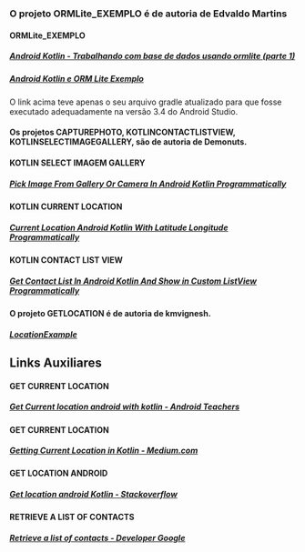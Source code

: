 ### O projeto ORMLite_EXEMPLO é de autoria de Edvaldo Martins

#### ORMLite_EXEMPLO

##### [Android Kotlin - Trabalhando com base de dados usando ormlite (parte 1)](https://medium.com/@edvaldonuniomartins/android-kotlin-trabalhando-com-base-de-dados-usando-o-ormlite-parte-1-3fb30c7ae670)<br/>

##### [Android Kotlin e ORM Lite Exemplo](https://github.com/EdvaldoMartins/AndroidORMLiteExemplo)<br/>

O link acima teve apenas o seu arquivo gradle atualizado para que fosse executado adequadamente na versão 3.4 do Android Studio.

#### Os projetos CAPTUREPHOTO, KOTLINCONTACTLISTVIEW, KOTLINSELECTIMAGEGALLERY, são de autoria de Demonuts.

#### KOTLIN SELECT IMAGEM GALLERY
##### [Pick Image From Gallery Or Camera In Android Kotlin Programmatically](https://demonuts.com/pick-image-gallery-camera-android-kotlin/)<br/>

#### KOTLIN  CURRENT LOCATION
##### [Current Location Android Kotlin With Latitude Longitude Programmatically](https://demonuts.com/current-location-kotlin/)<br/>

#### KOTLIN CONTACT LIST VIEW
##### [Get Contact List In Android Kotlin And Show in Custom ListView Programmatically](https://demonuts.com/contact-list-kotlin/)<br/>

#### O projeto GETLOCATION é de autoria de kmvignesh.
##### [LocationExample](https://github.com/kmvignesh/LocationExample/)<br/>

## Links Auxiliares

#### GET CURRENT LOCATION
##### [Get Current location android with kotlin - Android Teachers](https://androidteachers.com/kotlin-for-android/get-location-in-android-with-kotlin/)<br/>

#### GET CURRENT LOCATION
##### [Getting Current Location in Kotlin - Medium.com](https://medium.com/@manuaravindpta/getting-current-location-in-kotlin-30b437891781)<br/>

#### GET LOCATION ANDROID
##### [Get location android Kotlin - Stackoverflow](https://stackoverflow.com/questions/45958226/get-location-android-kotlin)<br/>

#### RETRIEVE A LIST OF CONTACTS
##### [Retrieve a list of contacts - Developer Google](https://developer.android.com/training/contacts-provider/retrieve-names)<br/>

